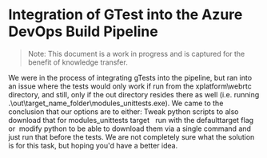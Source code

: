 # Integration of GTest into the Azure DevOps Build Pipeline

> Note: This document is a work in progress and is captured for the benefit of knowledge transfer.

We were in the process of integrating gTests into the pipeline, but ran into an issue where the tests would only work if run from the xplatform\webrtc directory, and still, only if the out directory resides there as well (i.e. running .\out\target_name_folder\modules_unittests.exe).
We came to the conclusion that our options are to either:
Tweak python scripts to also download that for modules_unittests target 
 run with the defaulttarget flag or
 modify python to be able to download them via a single command and just run that before the tests. We are not completely sure what the solution is for this task, but hoping you'd have a better idea.